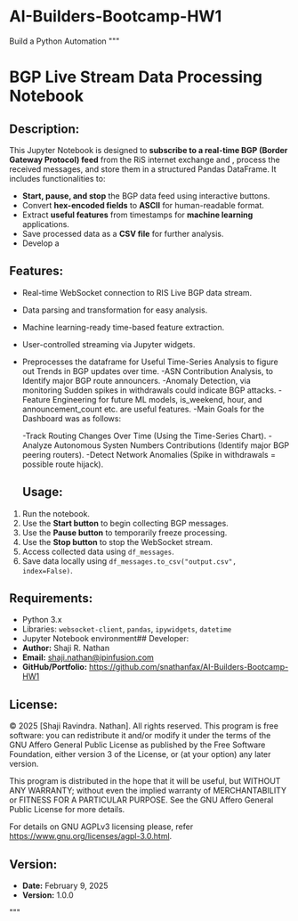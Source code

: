 # AI-Builders-Bootcamp-HW1
Build a Python Automation
"""
# BGP Live Stream Data Processing Notebook

## Description:
This Jupyter Notebook is designed to **subscribe to a real-time BGP (Border Gateway Protocol) feed** from the RiS internet exchange and , process the received 
messages, and store them in a structured Pandas DataFrame. It includes functionalities to:

- **Start, pause, and stop** the BGP data feed using interactive buttons.
- Convert **hex-encoded fields** to **ASCII** for human-readable format.
- Extract **useful features** from timestamps for **machine learning** applications.
- Save processed data as a **CSV file** for further analysis.
- Develop a 

## Features:
- Real-time WebSocket connection to RIS Live BGP data stream.
- Data parsing and transformation for easy analysis.
- Machine learning-ready time-based feature extraction.
- User-controlled streaming via Jupyter widgets.
- Preprocesses the dataframe for Useful Time-Series Analysis to figure out Trends in BGP updates over time. 
-ASN Contribution Analysis, to Identify major BGP route announcers. 
-Anomaly Detection, via monitoring Sudden spikes in withdrawals could indicate BGP attacks. 
-Feature Engineering for future ML models, is_weekend, hour, and announcement_count etc. are useful features.
-Main Goals for the Dashboard was as follows:

    -Track Routing Changes Over Time (Using the Time-Series Chart).
    -Analyze Autonomous Systen Numbers Contributions (Identify major BGP peering routers).
    -Detect Network Anomalies (Spike in withdrawals = possible route hijack).
  ## Usage:
1. Run the notebook.
2. Use the **Start button** to begin collecting BGP messages.
3. Use the **Pause button** to temporarily freeze processing.
4. Use the **Stop button** to stop the WebSocket stream.
5. Access collected data using `df_messages`.
6. Save data locally using `df_messages.to_csv("output.csv", index=False)`.

## Requirements:
- Python 3.x
- Libraries: `websocket-client`, `pandas`, `ipywidgets`, `datetime`
- Jupyter Notebook environment## Developer:
- **Author:** Shaji R. Nathan
- **Email:** shaji.nathan@ipinfusion.com
- **GitHub/Portfolio:** https://github.com/snathanfax/AI-Builders-Bootcamp-HW1

## License:
© 2025 [Shaji Ravindra. Nathan]. All rights reserved.
This program is free software: you can redistribute it and/or modify
it under the terms of the GNU Affero General Public License as published by the Free Software Foundation,
either version 3 of the License, or (at your option) any later version.

This program is distributed in the hope that it will be useful, but WITHOUT ANY WARRANTY;
without even the implied warranty of MERCHANTABILITY or FITNESS FOR A PARTICULAR PURPOSE.
See the GNU Affero General Public License for more details.

For details on GNU AGPLv3 licensing please, refer https://www.gnu.org/licenses/agpl-3.0.html.

## Version:
- **Date:** February 9, 2025
- **Version:** 1.0.0

"""

